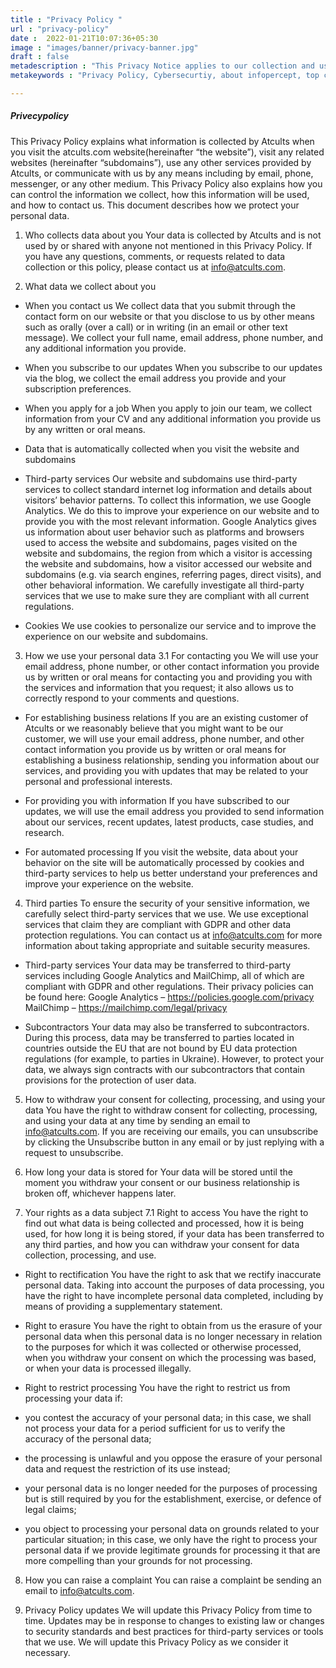 ```yaml
---
title : "Privacy Policy "
url : "privacy-policy"
date :  2022-01-21T10:07:36+05:30
image : "images/banner/privacy-banner.jpg"
draft : false
metadescription : "This Privacy Notice applies to our collection and use of personal information through our website and through our offline business-related interactions with you."
metakeywords : "Privacy Policy, Cybersecurtiy, about infopercept, top cyber security companies, cyber security consulting"

---
```

##### Privecypolicy #####
This Privacy Policy explains what information is collected by Atcults when you visit the atcults.com website(hereinafter “the website”), visit any related websites (hereinafter “subdomains”), use any other services provided by Atcults, or communicate with us by any means including by email, phone, messenger, or any other medium. This Privacy Policy also explains how you can control the information we collect, how this information will be used, and how to contact us. This document describes how we protect your personal data.

1. Who collects data about you
Your data is collected by Atcults and is not used by or shared with anyone not mentioned in this Privacy Policy. If you have any questions, comments, or requests related to data collection or this policy, please contact us at info@atcults.com.

2. What data we collect about you

- When you contact us
We collect data that you submit through the contact form on our website or that you disclose to us by other means such as orally (over a call) or in writing (in an email or other text message). We collect your full name, email address, phone number, and any additional information you provide.

- When you subscribe to our updates
When you subscribe to our updates via the blog, we collect the email address you provide and your subscription preferences.

- When you apply for a job
When you apply to join our team, we collect information from your CV and any additional information you provide us by any written or oral means.

- Data that is automatically collected when you visit the website and subdomains
- Third-party services
Our website and subdomains use third-party services to collect standard internet log information and details about visitors’ behavior patterns. To collect this information, we use Google Analytics. We do this to improve your experience on our website and to provide you with the most relevant information. Google Analytics gives us information about user behavior such as platforms and browsers used to access the website and subdomains, pages visited on the website and subdomains, the region from which a visitor is accessing the website and subdomains, how a visitor accessed our website and subdomains (e.g. via search engines, referring pages, direct visits), and other behavioral information. We carefully investigate all third-party services that we use to make sure they are compliant with all current regulations.

- Cookies
We use cookies to personalize our service and to improve the experience on our website and subdomains.

3. How we use your personal data
3.1 For contacting you
We will use your email address, phone number, or other contact information you provide us by written or oral means for contacting you and providing you with the services and information that you request; it also allows us to correctly respond to your comments and questions.

- For establishing business relations
If you are an existing customer of Atcults or we reasonably believe that you might want to be our customer, we will use your email address, phone number, and other contact information you provide us by written or oral means for establishing a business relationship, sending you information about our services, and providing you with updates that may be related to your personal and professional interests.

- For providing you with information
If you have subscribed to our updates, we will use the email address you provided to send information about our services, recent updates, latest products, case studies, and research.

- For automated processing
If you visit the website, data about your behavior on the site will be automatically processed by cookies and third-party services to help us better understand your preferences and improve your experience on the website.

4. Third parties
To ensure the security of your sensitive information, we carefully select third-party services that we use. We use exceptional services that claim they are compliant with GDPR and other data protection regulations. You can contact us at info@atcults.com for more information about taking appropriate and suitable security measures.

- Third-party services
Your data may be transferred to third-party services including Google Analytics and MailChimp, all of which are compliant with GDPR and other regulations. Their privacy policies can be found here:
Google Analytics – https://policies.google.com/privacy
MailChimp – https://mailchimp.com/legal/privacy

- Subcontractors
Your data may also be transferred to subcontractors. During this process, data may be transferred to parties located in countries outside the EU that are not bound by EU data protection regulations (for example, to parties in Ukraine). However, to protect your data, we always sign contracts with our subcontractors that contain provisions for the protection of user data.

5. How to withdraw your consent for collecting, processing, and using your data
You have the right to withdraw consent for collecting, processing, and using your data at any time by sending an email to info@atcults.com. If you are receiving our emails, you can unsubscribe by clicking the Unsubscribe button in any email or by just replying with a request to unsubscribe.

6. How long your data is stored for
Your data will be stored until the moment you withdraw your consent or our business relationship is broken off, whichever happens later.

7. Your rights as a data subject
7.1 Right to access
You have the right to find out what data is being collected and processed, how it is being used, for how long it is being stored, if your data has been transferred to any third parties, and how you can withdraw your consent for data collection, processing, and use.

- Right to rectification
You have the right to ask that we rectify inaccurate personal data. Taking into account the purposes of data processing, you have the right to have incomplete personal data completed, including by means of providing a supplementary statement.

- Right to erasure
You have the right to obtain from us the erasure of your personal data when this personal data is no longer necessary in relation to the purposes for which it was collected or otherwise processed, when you withdraw your consent on which the processing was based, or when your data is processed illegally.

- Right to restrict processing
You have the right to restrict us from processing your data if:
- you contest the accuracy of your personal data; in this case, we shall not process your data for a period sufficient for us to verify the accuracy of the personal data;
- the processing is unlawful and you oppose the erasure of your personal data and request the restriction of its use instead;
- your personal data is no longer needed for the purposes of processing but is still required by you for the establishment, exercise, or defence of legal claims;
- you object to processing your personal data on grounds related to your particular situation; in this case, we only have the right to process your personal data if we provide legitimate grounds for processing it that are more compelling than your grounds for not processing.

8. How you can raise a complaint
You can raise a complaint be sending an email to info@atcults.com.

9. Privacy Policy updates
We will update this Privacy Policy from time to time. Updates may be in response to changes to existing law or changes to security standards and best practices for third-party services or tools that we use. We will update this Privacy Policy as we consider it necessary.